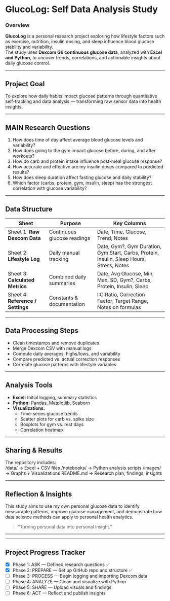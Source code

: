 # GlucoLog: Self Data Analysis Study

###  Overview
**GlucoLog** is a personal research project exploring how lifestyle factors such as exercise, nutrition, insulin dosing, and sleep influence blood glucose stability and variability.  
The study uses **Dexcom G6 continuous glucose data**, analyzed with **Excel and Python**, to uncover trends, correlations, and actionable insights about daily glucose control.

---

##  Project Goal
To explore how daily habits impact glucose patterns through quantitative self-tracking and data analysis — transforming raw sensor data into health insights.

---

## MAIN Research Questions
1. How does time of day affect average blood glucose levels and variability?  
2. How does going to the gym impact glucose before, during, and after workouts?  
3. How do carb and protein intake influence post-meal glucose response?  
4. How accurate and effective are my insulin doses compared to predicted results?  
5. How does sleep duration affect fasting glucose and daily stability?  
6. Which factor (carbs, protein, gym, insulin, sleep) has the strongest correlation with glucose variability?

---

##  Data Structure

| Sheet | Purpose | Key Columns |
|--------|----------|-------------|
| Sheet 1: **Raw Dexcom Data** | Continuous glucose readings | Date, Time, Glucose, Trend, Notes |
| Sheet 2: **Lifestyle Log** | Daily manual tracking | Date, Gym?, Gym Duration, Gym Start, Carbs, Protein, Insulin, Sleep Hours, Stress, Notes |
| Sheet 3: **Calculated Metrics** | Combined daily summaries | Date, Avg Glucose, Min, Max, SD, Gym?, Carbs, Protein, Insulin, Sleep |
| Sheet 4: **Reference / Settings** | Constants & documentation | I:C Ratio, Correction Factor, Target Range, Notes on formulas |

---

##  Data Processing Steps
- Clean timestamps and remove duplicates  
- Merge Dexcom CSV with manual logs  
- Compute daily averages, highs/lows, and variability  
- Compare predicted vs. actual correction responses  
- Correlate glucose patterns with lifestyle variables  

---

##  Analysis Tools
- **Excel:** Initial logging, summary statistics  
- **Python:** Pandas, Matplotlib, Seaborn  
- **Visualizations:**  
  - Time-series glucose trends  
  - Scatter plots for carb vs. spike size  
  - Boxplots for gym vs. rest days  
  - Correlation heatmap  

---

##  Sharing & Results
The repository includes:  
/data/ → Excel + CSV files
/notebooks/ → Python analysis scripts
/images/ → Graphs + Visualizations
README.md → Research plan, findings, insights

---

##  Reflection & Insights
This study aims to use my own personal glucose data to identify measurable patterns, improve glucose management, and demonstrate how data science methods can apply to personal health analytics.

> “Turning personal data into personal insight.”  

---

---

##  Project Progress Tracker

- [x] Phase 1: ASK — Defined research questions ✅  
- [x] Phase 2: PREPARE — Set up GitHub repo and structure ✅  
- [ ] Phase 3: PROCESS — Begin logging and importing Dexcom data  
- [ ] Phase 4: ANALYZE — Clean and visualize with Python  
- [ ] Phase 5: SHARE — Upload visuals and findings  
- [ ] Phase 6: ACT — Reflect and publish insights
